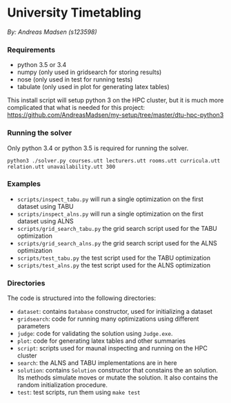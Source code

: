 # University Timetabling
_By: Andreas Madsen (s123598)_

### Requirements

* python 3.5 or 3.4
* numpy (only used in gridsearch for storing results)
* nose (only used in test for running tests)
* tabulate (only used in plot for generating latex tables)

This install script will setup python 3 on the HPC cluster, but it is much
more complicated that what is needed for this project:
https://github.com/AndreasMadsen/my-setup/tree/master/dtu-hpc-python3

### Running the solver

Only python 3.4 or python 3.5 is required for running the solver.

```shell
python3 ./solver.py courses.utt lecturers.utt rooms.utt curricula.utt relation.utt unavailability.utt 300
```

### Examples

* `scripts/inspect_tabu.py` will run a single optimization on the first dataset using TABU
* `scripts/inspect_alns.py` will run a single optimization on the first dataset using ALNS
* `scripts/grid_search_tabu.py` the grid search script used for the TABU optimization
* `scripts/grid_search_alns.py` the grid search script used for the ALNS optimization
* `scripts/test_tabu.py` the test script used for the TABU optimization
* `scripts/test_alns.py` the test script used for the ALNS optimization

### Directories

The code is structured into the following directories:

* `dataset`: contains `Database` constructor, used for initializing a dataset
* `gridsearch`: code for running many optimizations using different parameters
* `judge`: code for validating the solution using `Judge.exe`.
* `plot`: code for generating latex tables and other summaries
* `script`: scripts used for maunal inspecting and running on the HPC cluster
* `search`: the ALNS and TABU implementations are in here
* `solution`: contains `Solution` constructor that constains the an solution. Its
 methods simulate moves or mutate the solution. It also contains the random
 initialization procedure.
* `test`: test scripts, run them using `make test`
